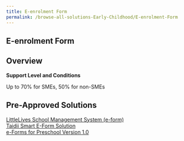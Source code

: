 ```yaml
---
title: E-enrolment Form
permalink: /browse-all-solutions-Early-Childhood/E-enrolment-Form
---
```


## E-enrolment Form
## Overview

**Support Level and Conditions**

Up to 70% for SMEs, 50% for non-SMEs

## Pre-Approved Solutions

<a href='/productivity-solutions-grant/solutionrepo/solution2563' target='_blank'>LittleLives School Management System (e-form)</a><br>
<a href='/productivity-solutions-grant/solutionrepo/solution2605' target='_blank'>Taidii Smart E-Form Solution</a><br>
<a href='/productivity-solutions-grant/solutionrepo/solution2687' target='_blank'>e-Forms for Preschool Version 1.0</a><br>
